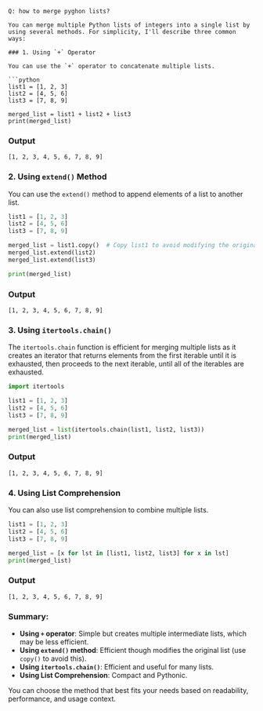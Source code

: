 ```
Q: how to merge pyghon lists?

You can merge multiple Python lists of integers into a single list by using several methods. For simplicity, I'll describe three common ways:

### 1. Using `+` Operator

You can use the `+` operator to concatenate multiple lists.

```python
list1 = [1, 2, 3]
list2 = [4, 5, 6]
list3 = [7, 8, 9]

merged_list = list1 + list2 + list3
print(merged_list)
```

### Output

```
[1, 2, 3, 4, 5, 6, 7, 8, 9]
```

### 2. Using `extend()` Method

You can use the `extend()` method to append elements of a list to another list.

```python
list1 = [1, 2, 3]
list2 = [4, 5, 6]
list3 = [7, 8, 9]

merged_list = list1.copy()  # Copy list1 to avoid modifying the original list
merged_list.extend(list2)
merged_list.extend(list3)

print(merged_list)
```

### Output

```
[1, 2, 3, 4, 5, 6, 7, 8, 9]
```

### 3. Using `itertools.chain()`

The `itertools.chain` function is efficient for merging multiple lists as it creates an iterator that returns elements from the first iterable until it is exhausted, then proceeds to the next iterable, until all of the iterables are exhausted.

```python
import itertools

list1 = [1, 2, 3]
list2 = [4, 5, 6]
list3 = [7, 8, 9]

merged_list = list(itertools.chain(list1, list2, list3))
print(merged_list)
```

### Output

```
[1, 2, 3, 4, 5, 6, 7, 8, 9]
```

### 4. Using List Comprehension

You can also use list comprehension to combine multiple lists.

```python
list1 = [1, 2, 3]
list2 = [4, 5, 6]
list3 = [7, 8, 9]

merged_list = [x for lst in [list1, list2, list3] for x in lst]
print(merged_list)
```

### Output

```
[1, 2, 3, 4, 5, 6, 7, 8, 9]
```

### Summary:

- **Using `+` operator**: Simple but creates multiple intermediate lists, which may be less efficient.
- **Using `extend()` method**: Efficient though modifies the original list (use `copy()` to avoid this).
- **Using `itertools.chain()`**: Efficient and useful for many lists.
- **Using List Comprehension**: Compact and Pythonic.

You can choose the method that best fits your needs based on readability, performance, and usage context.
```